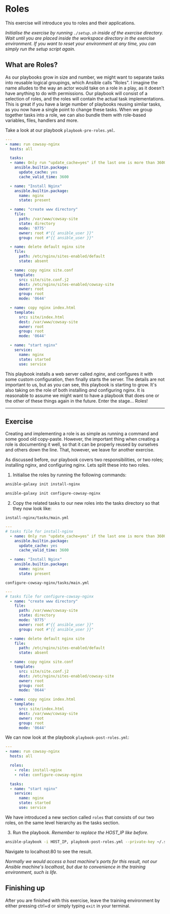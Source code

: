 # Roles

This exercise will introduce you to roles and their applications.

*Initialise the exercise by running `./setup.sh` inside of the exercise directory. Wait until you are placed inside the workspace directory in the exercise environment. If you want to reset your environment at any time, you can simply run the setup script again.*

## What are Roles?

As our playbooks grow in size and number, we might want to separate tasks into reusable logical groupings, which Ansible calls "Roles". I imagine the name alludes to the way an actor would take on a role in a play, as it doesn't have anything to do with permissions. Our playbook will consist of a selection of roles, and the roles will contain the actual task implementations. This is great if you have a large number of playbooks reusing similar tasks, as you now have a single point to change these tasks. When we group together tasks into a role, we can also bundle them with role-based variables, files, handlers and more.

Take a look at our playbook `playbook-pre-roles.yml`.

```yaml
---
- name: run cowsay-nginx
  hosts: all

  tasks:
  - name: Only run "update_cache=yes" if the last one is more than 3600 seconds ago
    ansible.builtin.package:
      update_cache: yes
      cache_valid_time: 3600

  - name: "Install Nginx"
    ansible.builtin.package:
      name: nginx
      state: present

  - name: "create www directory"
    file:
      path: /var/www/cowsay-site
      state: directory
      mode: '0775'
      owner: root #"{{ ansible_user }}"
      group: root #"{{ ansible_user }}"

  - name: delete default nginx site
    file:
      path: /etc/nginx/sites-enabled/default
      state: absent

  - name: copy nginx site.conf
    template:
      src: site/site.conf.j2
      dest: /etc/nginx/sites-enabled/cowsay-site
      owner: root
      group: root
      mode: '0644'

  - name: copy nginx index.html
    template:
      src: site/index.html
      dest: /var/www/cowsay-site
      owner: root
      group: root
      mode: '0644'

  - name: "start nginx"
    service:
      name: nginx
      state: started
      use: service
```

This playbook installs a web server called *nginx*, and configures it with some custom configuration, then finally starts the server. The details are not important to us, but as you can see, this playbook is starting to grow. It's also taking on the role of both installing *and* configuring nginx. It is reasonable to assume we might want to have a playbook that does one or the other of these things again in the future. Enter the stage... Roles!

---

## Exercise

Creating and implementing a role is as simple as running a command and some good old copy-paste. However, the important thing when creating a role is documenting it well, so that it can be properly reused by ourselves and others down the line. That, however, we leave for another exercise.

As discussed before, our playbook covers two responsibilities, or two roles; installing nginx, and configuring nginx. Lets split these into two roles.

1. Initialise the roles by running the following commands:

```bash
ansible-galaxy init install-nginx
```

```bash
ansible-galaxy init configure-cowsay-nginx
```

2. Copy the related tasks to our new roles into the tasks directory so that they now look like:

`install-nginx/tasks/main.yml`

```yaml
---
# tasks file for install-nginx
  - name: Only run "update_cache=yes" if the last one is more than 3600 seconds ago
    ansible.builtin.package:
      update_cache: yes
      cache_valid_time: 3600

  - name: "Install Nginx"
    ansible.builtin.package:
      name: nginx
      state: present
```

`configure-cowsay-nginx/tasks/main.yml`

```yaml
---
# tasks file for configure-cowsay-nginx
  - name: "create www directory"
    file:
      path: /var/www/cowsay-site
      state: directory
      mode: '0775'
      owner: root #"{{ ansible_user }}"
      group: root #"{{ ansible_user }}"

  - name: delete default nginx site
    file:
      path: /etc/nginx/sites-enabled/default
      state: absent

  - name: copy nginx site.conf
    template:
      src: site/site.conf.j2
      dest: /etc/nginx/sites-enabled/cowsay-site
      owner: root
      group: root
      mode: '0644'

  - name: copy nginx index.html
    template:
      src: site/index.html
      dest: /var/www/cowsay-site
      owner: root
      group: root
      mode: '0644'
```

We can now look at the playbook `playbook-post-roles.yml`:

```yaml
---
- name: run cowsay-nginx
  hosts: all

  roles:
    - role: install-nginx
    - role: configure-cowsay-nginx

  tasks:
  - name: "start nginx"
    service:
      name: nginx
      state: started
      use: service
```

We have introduced a new section called `roles` that consists of our two roles, on the same level hierarchy as the tasks section.

3. Run the playbook. *Remember to replace the HOST_IP like before.*

```bash
ansible-playbook -i HOST_IP, playbook-post-roles.yml --private-key ~/.ssh/id_rsa -u root
```

Navigate to localhost:80 to see the result.

*Normally we would access a host machine's ports for this result, not our Ansible machine's localhost, but due to convenience in the training environment, such is life.*

## Finishing up

After you are finished with this exercise, leave the training environment by either pressing ctrl+d or simply typing `exit` in your terminal.
